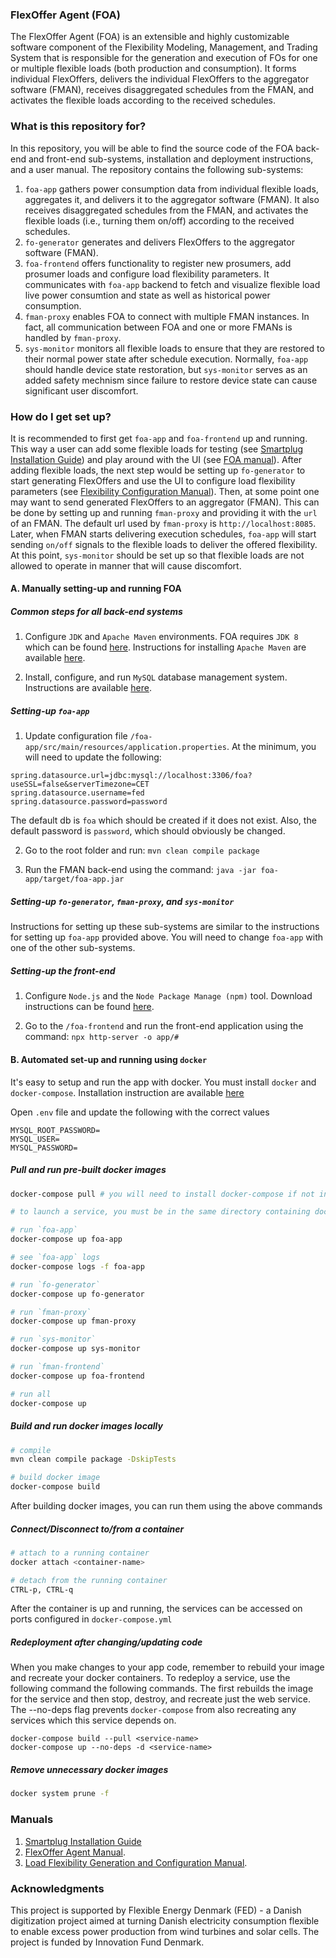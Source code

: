 ### FlexOffer Agent (FOA)

The FlexOffer Agent (FOA) is an extensible and highly customizable software component of the Flexibility Modeling, Management, and Trading System that is responsible for the generation and execution of FOs for one or multiple flexible loads (both production and consumption). It forms individual FlexOffers, delivers the individual FlexOffers to the aggregator software (FMAN), receives disaggregated schedules from the FMAN, and activates the flexible loads according to the received schedules. 

### What is this repository for? ###

In this repository, you will be able to find the source code of the FOA back-end and front-end sub-systems, installation and deployment instructions, 
and a user manual. The repository contains the following sub-systems:

 1. `foa-app` gathers power consumption data from individual flexible loads, aggregates it, and delivers it to the aggregator software (FMAN). It also receives disaggregated schedules from the FMAN, and activates the flexible loads (i.e., turning them on/off) according to the received schedules. 
 2. `fo-generator` generates and delivers FlexOffers to the aggregator software (FMAN). 
 3. `foa-frontend` offers functionality to register new prosumers, add prosumer loads and configure load flexibility parameters. It communicates with `foa-app` backend to fetch and visualize flexible load live power consumtion and state as well as historical power consumption. 
 4. `fman-proxy` enables FOA to connect with multiple FMAN instances. In fact, all communication between FOA and one or more FMANs is handled by `fman-proxy`.
 5. `sys-monitor` monitors all flexible loads to ensure that they are restored to their normal power state after schedule execution. Normally, `foa-app` should handle device state restoration, but `sys-monitor` serves as an added safety mechnism since failure to restore device state can cause significant user discomfort. 

### How do I get set up? ###

It is recommended to first get `foa-app` and `foa-frontend` up and running. 
This way a user can add some flexible loads for testing (see [Smartplug Installation Guide](./manuals/TP-Link_%20SmartPlug_%20Installation_Guide.pdf)) and play around with the UI (see [FOA manual](./manuals/FOA_Manual.pdf)). 
After adding flexible loads, the next step would be setting up `fo-generator` to start generating FlexOffers and use the UI to configure load flexibility parameters (see [Flexibility Configuration Manual](./manuals/Load_Flexibility_Generation_And_Configuration_Manual.pdf)). 
Then, at some point one may want to send generated FlexOffers to an aggregator (FMAN). 
This can be done by setting up and running `fman-proxy` and providing it with the `url` of an FMAN. The default url used by `fman-proxy` is `http://localhost:8085`. 
Later, when FMAN starts delivering execution schedules, `foa-app` will start sending `on/off` signals to
the flexible loads to deliver the offered flexibility. At this point, `sys-monitor` should be set up 
so that flexible loads are not allowed to operate in manner that will cause discomfort.

#### A. Manually setting-up and running FOA ####

##### Common steps for all back-end systems #####

1. Configure `JDK` and `Apache Maven` environments. FOA requires `JDK 8` which can be found [here](https://www.oracle.com/java/technologies/javase/javase-jdk8-downloads.html). Instructions for installing `Apache Maven` are available [here](https://maven.apache.org/install.html).

2. Install, configure, and run `MySQL` database management system. Instructions are available [here](https://dev.mysql.com/doc/mysql-installation-excerpt/8.0/en/installing.html).


##### Setting-up `foa-app`

1. Update configuration file `/foa-app/src/main/resources/application.properties`. At the minimum, you will need to update the following:
 ```
 spring.datasource.url=jdbc:mysql://localhost:3306/foa?useSSL=false&serverTimezone=CET
 spring.datasource.username=fed
 spring.datasource.password=password
 ```
 The default db is `foa` which should be created if it does not exist. Also, the default password is `password`, which should obviously be changed.  

2. Go to the root folder and run: 
 ```mvn clean compile package```
	
3. Run the FMAN back-end using the command:
 ```java -jar foa-app/target/foa-app.jar```

##### Setting-up `fo-generator`, `fman-proxy`, and `sys-monitor` #####

Instructions for setting up these sub-systems are similar to the instructions for setting up `foa-app` provided above. You will need to change `foa-app` with one of the other sub-systems.

##### Setting-up the front-end #####
 
1. Configure `Node.js` and the `Node Package Manage (npm)` tool. Download instructions can be found [here](https://nodejs.org/en/download/).

2. Go to the `/foa-frontend` and run the front-end application using the command:
   ```npx http-server -o app/#```

#### B. Automated set-up and running using `docker`

It's easy to setup and run the app with docker. You must install `docker` and `docker-compose`. Installation instruction are available [here](https://docs.docker.com/docker-for-windows/install/)

Open `.env` file and update the following with the correct values
```
MYSQL_ROOT_PASSWORD=
MYSQL_USER=
MYSQL_PASSWORD=
```

##### Pull and run pre-built docker images

```bash
docker-compose pull # you will need to install docker-compose if not installed already

# to launch a service, you must be in the same directory containing docker-compose.yml

# run `foa-app`
docker-compose up foa-app

# see `foa-app` logs
docker-compose logs -f foa-app

# run `fo-generator`
docker-compose up fo-generator

# run `fman-proxy`
docker-compose up fman-proxy

# run `sys-monitor`
docker-compose up sys-monitor

# run `fman-frontend`
docker-compose up foa-frontend

# run all
docker-compose up
```

##### Build and run docker images locally

```bash
# compile 
mvn clean compile package -DskipTests

# build docker image
docker-compose build
```

After building docker images, you can run them using the above commands

##### Connect/Disconnect to/from a container

```bash
# attach to a running container
docker attach <container-name>

# detach from the running container
CTRL-p, CTRL-q
```

After the container is up and running, the services can be accessed on ports configured in `docker-compose.yml`

##### Redeployment after changing/updating code
When you make changes to your app code, remember to rebuild your image and recreate your docker containers.
To redeploy a service, use the following command the following commands.
The first rebuilds the image for the service and then stop, destroy, and recreate just the web service.
The --no-deps flag prevents `docker-compose` from also recreating any services which this service depends on.

```
docker-compose build --pull <service-name>
docker-compose up --no-deps -d <service-name>
```

##### Remove unnecessary docker images

```bash
docker system prune -f
```

### Manuals
1. [Smartplug Installation Guide](./manuals/TP-Link_%20SmartPlug_%20Installation_Guide.pdf)
2. [FlexOffer Agent Manual](./manuals/FOA_Manual.pdf).
3. [Load Flexibility Generation and Configuration Manual](./manuals/Load_Flexibility_Generation_And_Configuration_Manual.pdf).

### Acknowledgments

This project is supported by Flexible Energy Denmark (FED) - a Danish digitization project aimed at turning Danish electricity consumption flexible to enable excess power production from wind turbines and solar cells. The project is funded by Innovation Fund Denmark.
